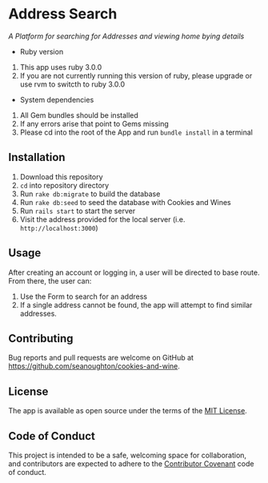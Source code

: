 # Address Search

*A Platform for searching for Addresses and viewing home bying details*

* Ruby version
1. This app uses ruby 3.0.0
2. If you are not currently running this version of ruby, please upgrade or use rvm to switcth to ruby 3.0.0

* System dependencies
1. All Gem bundles should be installed
2. If any errors arise that point to Gems missing
3. Please cd into the root of the App and run `bundle install` in a terminal

## Installation

1. Download this repository
2. `cd` into repository directory
3. Run `rake db:migrate` to build the database
4. Run `rake db:seed` to seed the database with Cookies and Wines
5. Run `rails start` to start the server
6. Visit the address provided for the local server (i.e. `http://localhost:3000`)


## Usage

After creating an account or logging in, a user will be directed to base route. From there, the user can:
1. Use the Form to search for an address
2. If a single address cannot be found, the app will attempt to find similar addresses.


## Contributing

Bug reports and pull requests are welcome on GitHub at https://github.com/seanoughton/cookies-and-wine.

## License

The app is available as open source under the terms of the [MIT License](https://opensource.org/licenses/MIT).

## Code of Conduct
This project is intended to be a safe, welcoming space for collaboration, and contributors are expected to adhere to the [Contributor Covenant](http://contributor-covenant.org) code of conduct.

